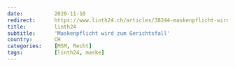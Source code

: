 ```yaml
---
date:          2020-11-10
redirect:      https://www.linth24.ch/articles/38244-maskenpflicht-wird-zum-gerichtsfall
title:         linth24
subtitle:      'Maskenpflicht wird zum Gerichtsfall'
country:       CH
categories:    [MSM, Recht]
tags:          [linth24, maske]
---
```

